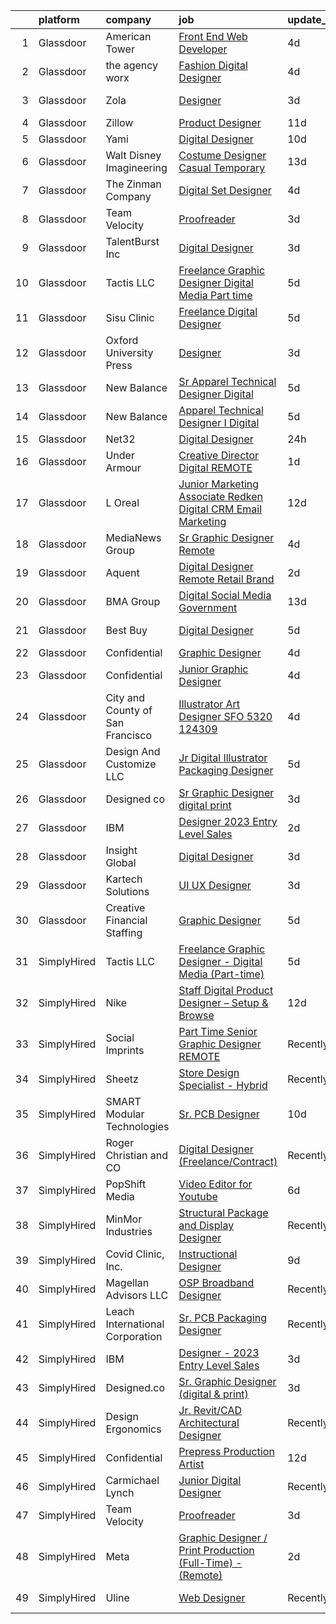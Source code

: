 

|    | platform    | company                          | job                                                                                                                                                                                                                                                                                                                                                                                                                                                                                                                                                                                                                                                                                                                                                                                                                                                                                                                                                                                                                                                                                                                                                                                                                                                                                                                                                                                                                                                                                                                                   | update_time   | location             |
|---:|:------------|:---------------------------------|:--------------------------------------------------------------------------------------------------------------------------------------------------------------------------------------------------------------------------------------------------------------------------------------------------------------------------------------------------------------------------------------------------------------------------------------------------------------------------------------------------------------------------------------------------------------------------------------------------------------------------------------------------------------------------------------------------------------------------------------------------------------------------------------------------------------------------------------------------------------------------------------------------------------------------------------------------------------------------------------------------------------------------------------------------------------------------------------------------------------------------------------------------------------------------------------------------------------------------------------------------------------------------------------------------------------------------------------------------------------------------------------------------------------------------------------------------------------------------------------------------------------------------------------|:--------------|:---------------------|
|  1 | Glassdoor   | American Tower                   | [Front End Web Developer](https://www.glassdoor.com/partner/jobListing.htm?pos=128&ao=1136043&s=58&guid=000001833090179a93161225f9b66b9c&src=GD_JOB_AD&t=SR&vt=w&cs=1_e5366e97&cb=1662967093577&jobListingId=1008123854918&jrtk=3-0-1gco905u3jm6v801-1gco905ulia2j800-d953a4b51d8b737a-)                                                                                                                                                                                                                                                                                                                                                                                                                                                                                                                                                                                                                                                                                                                                                                                                                                                                                                                                                                                                                                                                                                                                                                                                                                              | 4d            | Woburn, MA           |
|  2 | Glassdoor   | the agency worx                  | [Fashion Digital Designer](https://www.glassdoor.com/partner/jobListing.htm?pos=115&ao=1110586&s=58&guid=000001833090179a93161225f9b66b9c&src=GD_JOB_AD&t=SR&vt=w&ea=1&cs=1_e059044d&cb=1662967093577&jobListingId=1008123724940&cpc=2CAED5C921A5F994&jrtk=3-0-1gco905u3jm6v801-1gco905ulia2j800-bcac29a8680221e3--6NYlbfkN0CNOKpjDIEH11s39GTuUki_mvxNbnX5BtDlH5CMrheAnKze_5JrwQ4joDkGUDohP_RlNQhEZ3Q2jeEAm6ldQzmxFxxxdOOwyMbldo0dx9_PlOyL0ITe7Ek6r5-EtcSJ0KUwFsEzvFr-Dqbe1FRbByRhvhsV6TwGLTx9ZGA_f200DDMBn0XMdAm7cy0ubHw8ERgtFavRaLppjNGduinlLJzOYq2hRrxEt6_YdQKw4z6Z8ki45y_CCVnWC_hdQ7WsN9r2k_ufa60iHUZ4yovHMHU5xhayyXSQ4V9HyWON7LjPINVzz4fPVxffMz-USXX_S3gfyDAfkkvDykYk1dF-b9iyjh153y46ZNlgBoy1zsvJcAnjX0zkdcXVtd9WnmqHZL3UIWhvOvxu2kRr9Izcou0YqZaUzlx2yuiG3V8xqtKzGHnnEeHbGnNukxl3KeRhMHKNLOYF4JsoY8vNjxaDGXXuSdBCk_rkmds4wOR2S9PxVamDBrqc2t9l9dx4RV92VgkXbIXm876BEA%3D%3D)                                                                                                                                                                                                                                                                                                                                                                                                                                                                                                                                                                                                                                                       | 4d            | Remote               |
|  3 | Glassdoor   | Zola                             | [Designer](https://www.glassdoor.com/partner/jobListing.htm?pos=126&ao=1136043&s=58&guid=000001833090179a93161225f9b66b9c&src=GD_JOB_AD&t=SR&vt=w&ea=1&cs=1_e598a048&cb=1662967093577&jobListingId=1008126742887&jrtk=3-0-1gco905u3jm6v801-1gco905ulia2j800-99636ee4be00ea99-)                                                                                                                                                                                                                                                                                                                                                                                                                                                                                                                                                                                                                                                                                                                                                                                                                                                                                                                                                                                                                                                                                                                                                                                                                                                        | 3d            | New York, NY         |
|  4 | Glassdoor   | Zillow                           | [Product Designer](https://www.glassdoor.com/partner/jobListing.htm?pos=104&ao=1110586&s=58&guid=000001833090179a93161225f9b66b9c&src=GD_JOB_AD&t=SR&vt=w&cs=1_1f289d3c&cb=1662967093575&jobListingId=1008105734825&cpc=3BA4CE39D5B5DEF5&jrtk=3-0-1gco905u3jm6v801-1gco905ulia2j800-923d093315a463c1--6NYlbfkN0ANMurRYyPEXg08u6OamUd1Mvhk-zhFSGYIZgoJR86UvYL2v6MoUqae-sD5DnU21vqzMUfcrlxXldGlpvZ_A9LcSbv7fieDI5Q_e0eCDabZQJSfXOKXU7HhyZwRBWFH68mW2QkyUBY-1UqPK4A2Y0SDj9Q6XtG2RXC_FvaVnw66ZvehczXT0hXJAXzCSZ9u5k3sx-gKao0Rx1qiVugZudmdlxA-GBdVkPw19Qp22MxrDXIcX2fQjJOqp2B52-nCme1QZIDW99khJY_KhY8P5i4XTRCDvs5b8JKPLTBoJ6cxvptq9nQAPCcU1C5SY6ZX03Xxa7F1-OJE4UDMoHVEzeYbGR4bOlfO7jMfxFB0j7jOd46UkI5ewymFdsntLyugkrxiHRY00zuh2Y0rrr1jWYmzGFbEz8x7-gSSgIZAIl2jNHiYWoIIzN19szCvNM1WxsKQNjflZYArCMeQM2wzBNMF-t7mKVx3q1TjjlHCfAB8vayxXL-SAjFY2Or-kcdjPOdxfcwnKrP3DHMnp-q0-2LdRoXS48k-GjO_Dmw-GtLhs-uoYTFxwxKi_kr0ALvStFr-XZ_JV4_CmwAhJNtEV7HFyemlEYqzH1uyqQcsMhUMf9v2E3cDnW84W0iKFTSG4C2uYbreD3hd7JF0G4I6zLyEOPox6p4wCsOh7TiEZ1ZAPLT4kDtBwFN2Pn5f7hpAcHZNoSqV44_QkmZ_xvZmfqsimLF6NmVd0DOhsI5Gpx7rN1ILgbOtP_TyBx18loQ9g9MgC_qq3baKqoJqg-LL-RJ47ZgqxLBmzWhsApy0Xg5fdmbX5vxtTGedq5c3TPDyFUkXaAVi_bg2NG4iqG0U4QTRuMzPqWJfmQQokJPePeK1bt8S0rxYVbNF55YBs39kBmE%3D)                                                                                                                                                                                                                                                                                  | 11d           | Remote               |
|  5 | Glassdoor   | Yami                             | [Digital Designer](https://www.glassdoor.com/partner/jobListing.htm?pos=101&ao=1110586&s=58&guid=000001833090179a93161225f9b66b9c&src=GD_JOB_AD&t=SR&vt=w&ea=1&cs=1_a2abdb92&cb=1662967093575&jobListingId=1008111863173&cpc=275B60D2C545FCD5&jrtk=3-0-1gco905u3jm6v801-1gco905ulia2j800-8302dfe21c891ddb--6NYlbfkN0DsBOlmEAMqZtav1V1WKZO3RUElpafjggtWvxyDQ3xFSqf_F-uFbbl6Uz3uWdsT6trhbhoQk9MLmdifgAjmKlktZ-KFT4uyBonNjT1hiMW-qy2QwgUCcGa2HfCbca367x6gS-KHt4jEdwQ7-935eUeRy1sqHDlYd_TSjrVyRTBGtEOgjGAwsV9GqR5QOzWZZeXfuKeAe9AfS87cnv305oNPlRI49OoYy76WhYh4Fy45-0BX7Iec2WjB2eT_ieXPZDQ1UVtEjRC6UZ1keDWFJYvU2OYzlTDxaxtMSEwqNNjnpY3nxW_R1CWYVdFsCQ_EH1IiPJBYdKe2YwAbT_qtt6b5o0YI6zCedIV-cIWA9PYsA5K4SO1Wxczwgx6JXymW3epGh1NXLpKR3r5X3oN3f-GYVTUsnPUDhNC_MCzNhIBJuMEYVymYTSrDnH6UcXxxnTr3jVOgnZQ2YCdbN9j0o0S203qWjllzoUvGbi5HJC8W27S1HEG3TrcTeul6oeUw5wE%3D)                                                                                                                                                                                                                                                                                                                                                                                                                                                                                                                                                                                                                                                                             | 10d           | Brea, CA             |
|  6 | Glassdoor   | Walt Disney Imagineering         | [Costume Designer   Casual Temporary](https://www.glassdoor.com/partner/jobListing.htm?pos=112&ao=1110586&s=58&guid=000001833090179a93161225f9b66b9c&src=GD_JOB_AD&t=SR&vt=w&cs=1_3b467c62&cb=1662967093576&jobListingId=1008101142236&cpc=B101C867B3EF2D75&jrtk=3-0-1gco905u3jm6v801-1gco905ulia2j800-d96ea6f39468f9ee--6NYlbfkN0DAFTyt7pbDCC2JPO79CSdi1dIb81yjczP5qsKcZIxgiYm3-7g-689UDqHItQTwke9NLx7PUD1CDZ43EsuKqV-a9lSThv3URG-BoZb6tDNHMktR4YAkiihleWhDg2QFne_SvO08qtEyjS0p9N8FyU8oenedyurPDtEsOsI4Ocxx95d7SvpcVeE2aI9Z1L8g0FSJlwdnmGp1pwqJ4vNmIk2xc6J35tIHPzzO20zR_MeRR4PumdAqrRyltofbtWeYDCzlwPSznvd2XPtIAmk8R4HxaoSHY2uJmT1BEBoRnllqK8ohsKGrCPPmHBHhIZtM9zwL-VvotrzTo5f0KoXfBfI3JmvpeiGcRRHD5LTlQK4EYcWcPqoNolay8Drp7_x0ra5JzV-mM4PQyzXSlQKNxmpVulkMupFpll9fNZ6q42XmM7wCvhw1mYZRWgHZPwpBKYk%3D)                                                                                                                                                                                                                                                                                                                                                                                                                                                                                                                                                                                                                                                                                                                               | 13d           | Anaheim, CA          |
|  7 | Glassdoor   | The Zinman Company               | [Digital Set Designer](https://www.glassdoor.com/partner/jobListing.htm?pos=118&ao=1136043&s=58&guid=000001833090179a93161225f9b66b9c&src=GD_JOB_AD&t=SR&vt=w&ea=1&cs=1_6ca42346&cb=1662967093577&jobListingId=1008124244770&jrtk=3-0-1gco905u3jm6v801-1gco905ulia2j800-123464a6851f74e0-)                                                                                                                                                                                                                                                                                                                                                                                                                                                                                                                                                                                                                                                                                                                                                                                                                                                                                                                                                                                                                                                                                                                                                                                                                                            | 4d            | Los Angeles, CA      |
|  8 | Glassdoor   | Team Velocity                    | [Proofreader](https://www.glassdoor.com/partner/jobListing.htm?pos=121&ao=1136043&s=58&guid=000001833090179a93161225f9b66b9c&src=GD_JOB_AD&t=SR&vt=w&ea=1&cs=1_0f8ba303&cb=1662967093577&jobListingId=1008126131277&jrtk=3-0-1gco905u3jm6v801-1gco905ulia2j800-afc8e72181ed438c-)                                                                                                                                                                                                                                                                                                                                                                                                                                                                                                                                                                                                                                                                                                                                                                                                                                                                                                                                                                                                                                                                                                                                                                                                                                                     | 3d            | Remote               |
|  9 | Glassdoor   | TalentBurst  Inc                 | [Digital Designer](https://www.glassdoor.com/partner/jobListing.htm?pos=113&ao=1110586&s=58&guid=000001833090179a93161225f9b66b9c&src=GD_JOB_AD&t=SR&vt=w&ea=1&cs=1_23786186&cb=1662967093577&jobListingId=1008126827224&cpc=8795CF9063CD573D&jrtk=3-0-1gco905u3jm6v801-1gco905ulia2j800-8b467ad102257841--6NYlbfkN0AytblDjMhCTRr2PwXSTF3LlCyagmIhB_qBKYhkTsU9J8kbOkkPPbkHTn1PvWfxq-Nv4x6IxDBvZLR25MZbAfefno-oBVTU0wSlc8HEjJ-SswQ5Z1xRMiItwG7mk97MbMuou-84mvi0RkZ2zZIXh2AiBdhA1yJSCwWI0L0GyRNrxepbqoRNkkFFIXtM-HAkCMnjJ6Zgo_kB2AoasRHzypHoTpsT-oqX6bBMNSXWN0ii-4CPZNzSrgQ4dDWvFQz8b3fJ3IlD_CabM-6ZsJVEe1ecD-HOGZQhPNsPC7Ei3FJvhTCeoDjmfmUxH6HyQZQh36RXttkkHiwIQPs2l2AB7Rap31_tivtKv3dX-Bl_63ZhcfiiDlaHENfF5VXx2HHm1HLrKDj1OTDa01UuJuMG67lOqwzNRi01H7NoR-e1lQportlhICJFDQ4yNXQDhkzfrgOChcN0O5kf9oFkHCA_LG3sdfDzJPQzUCIY28jGamHhDwWkV9eQxyopxp8LAFc8rv4%3D)                                                                                                                                                                                                                                                                                                                                                                                                                                                                                                                                                                                                                                                                             | 3d            | Remote               |
| 10 | Glassdoor   | Tactis LLC                       | [Freelance Graphic Designer   Digital Media  Part time ](https://www.glassdoor.com/partner/jobListing.htm?pos=122&ao=1136043&s=58&guid=000001833090179a93161225f9b66b9c&src=GD_JOB_AD&t=SR&vt=w&ea=1&cs=1_7013b741&cb=1662967093577&jobListingId=1008120800389&jrtk=3-0-1gco905u3jm6v801-1gco905ulia2j800-025c28264acae00c-)                                                                                                                                                                                                                                                                                                                                                                                                                                                                                                                                                                                                                                                                                                                                                                                                                                                                                                                                                                                                                                                                                                                                                                                                          | 5d            | Remote               |
| 11 | Glassdoor   | Sisu Clinic                      | [Freelance Digital Designer](https://www.glassdoor.com/partner/jobListing.htm?pos=125&ao=1136043&s=58&guid=000001833090179a93161225f9b66b9c&src=GD_JOB_AD&t=SR&vt=w&ea=1&cs=1_a2f49836&cb=1662967093577&jobListingId=1008121282420&jrtk=3-0-1gco905u3jm6v801-1gco905ulia2j800-b70401292c05e437-)                                                                                                                                                                                                                                                                                                                                                                                                                                                                                                                                                                                                                                                                                                                                                                                                                                                                                                                                                                                                                                                                                                                                                                                                                                      | 5d            | Remote               |
| 12 | Glassdoor   | Oxford University Press          | [Designer](https://www.glassdoor.com/partner/jobListing.htm?pos=120&ao=1136043&s=58&guid=000001833090179a93161225f9b66b9c&src=GD_JOB_AD&t=SR&vt=w&cs=1_ec428f3b&cb=1662967093577&jobListingId=1008126674819&jrtk=3-0-1gco905u3jm6v801-1gco905ulia2j800-5d9c4bc569d24837-)                                                                                                                                                                                                                                                                                                                                                                                                                                                                                                                                                                                                                                                                                                                                                                                                                                                                                                                                                                                                                                                                                                                                                                                                                                                             | 3d            | New York, NY         |
| 13 | Glassdoor   | New Balance                      | [Sr  Apparel Technical Designer  Digital](https://www.glassdoor.com/partner/jobListing.htm?pos=106&ao=1110586&s=58&guid=000001833090179a93161225f9b66b9c&src=GD_JOB_AD&t=SR&vt=w&cs=1_bde0934c&cb=1662967093576&jobListingId=1008121570450&cpc=6A22310A23505C64&jrtk=3-0-1gco905u3jm6v801-1gco905ulia2j800-d0fd39a09ea20c76--6NYlbfkN0A-NHPE89aMEoKiA8B41Hae2nLWj54W-Qo-xrCvCh0mhHD8GUsE6Bc1X2xP3_XkCS7HT9Ezw0iNSvFkUBV-6Vkud-Piq8hghjwO9e_dqFlygXMnu2pMlqFun63NtSXqF70HP9ZqlI2BZvN7783CssJ2JwpuQUBewf8rhft0PzOhkYwrILR4CnaANmhzrpKgRaNZAqIS6mSGQzQyHRZw6Amh9oaDgXHpqdH1MoG9siBqtKfbkag77aUUjd1JuBTIURcHUf9QBcm7chu0VsOWqvx96fQCQloWnNRuB1L1LJkhDPEb2FhKgyIBES6Peh1B-HQ7638gRlmqqnru32_11Wd-tM_pXtfStR-lwEjZSUwSiSEDt4DcwoHirte-NfAOGyvpSAsekO1bcIwg0V19RClgrdXRYMNxIDPGEhs57Sl9QUqFIVH6gbFfdrn4huu5M4JsdBkL812-WdROY0NFLs1dhUaZ_OyLYtzdAypzGHO8g_zu4vzmrJp67wY4GNBkZU-eCG-KxtPMdnYf0WPQrrV1P62YHcMmmDWdd4CjCFoQqVmJE5WoPgqJFrFDKPVTi-GvPos8S4aLjzQdc39Jtgml)                                                                                                                                                                                                                                                                                                                                                                                                                                                                                                                                                                         | 5d            | Brighton, MA         |
| 14 | Glassdoor   | New Balance                      | [Apparel Technical Designer I  Digital](https://www.glassdoor.com/partner/jobListing.htm?pos=103&ao=1110586&s=58&guid=000001833090179a93161225f9b66b9c&src=GD_JOB_AD&t=SR&vt=w&cs=1_757caaee&cb=1662967093575&jobListingId=1008121565696&cpc=C3517E2410EFB392&jrtk=3-0-1gco905u3jm6v801-1gco905ulia2j800-caa991a41a1d7283--6NYlbfkN0A-NHPE89aMEoKiA8B41Hae2nLWj54W-Qo-xrCvCh0mhHD8GUsE6Bc1X2xP3_XkCS5wGnEYOWzN4bBNNX3rQc64RUPxBSuMuB3Pzi2alplLZrarPEQp7JL7XE6KsqB28vrQtfn9slL8SfrgvMWk-P2w1yz6rnVhcdYPDBoF8RhnOwTXVGZkGHWpEND-yGA02zeA5Cln7UiicSCT2eg7QzxP8h5hBPEIexKSVb04p914HbBNSD9Fr1KZ6_lHIrC40PvYYczbSD_K7uzyOW_eot8Z7ogyg8BJbtxecWxVkVfHL1C5oskb-h-Wn9wS-9V4z-eOeUgqcaCeXrllscgIdHLFROqbJkSGH5km0XUlnjXn3uUuVBJinhZAbJXeziDlL7q4TQzFZAYkxEAhWTZKPesLaBabRHT_lNLlWyzwwZoNRCVsfoRsfpMjyEQAEISV9vu_7d0xeU0t1RXAnbzE7J7cJ5bYkgceTzgpIYi6PoAD-HE4zdLk-aUdq-7xg-MZA3ERddYH2SlTGUbWkul_LC4JZ0IqOimP4R1CsGYNY2OS8pnIeuAjxGkD8fbxrrfB4aIiD0_YaBpqQ-6g9pf47y3y)                                                                                                                                                                                                                                                                                                                                                                                                                                                                                                                                                                           | 5d            | Brighton, MA         |
| 15 | Glassdoor   | Net32                            | [Digital Designer](https://www.glassdoor.com/partner/jobListing.htm?pos=119&ao=1136043&s=58&guid=000001833090179a93161225f9b66b9c&src=GD_JOB_AD&t=SR&vt=w&cs=1_12bfa1ce&cb=1662967093577&jobListingId=1008132834731&jrtk=3-0-1gco905u3jm6v801-1gco905ulia2j800-632b496527fd2dfe-)                                                                                                                                                                                                                                                                                                                                                                                                                                                                                                                                                                                                                                                                                                                                                                                                                                                                                                                                                                                                                                                                                                                                                                                                                                                     | 24h           | Remote               |
| 16 | Glassdoor   | Under Armour                     | [Creative Director  Digital  REMOTE ](https://www.glassdoor.com/partner/jobListing.htm?pos=130&ao=1136043&s=58&guid=000001833090179a93161225f9b66b9c&src=GD_JOB_AD&t=SR&vt=w&cs=1_2cc37cd2&cb=1662967093578&jobListingId=1008130991211&jrtk=3-0-1gco905u3jm6v801-1gco905ulia2j800-b2e5df01d9a802b1-)                                                                                                                                                                                                                                                                                                                                                                                                                                                                                                                                                                                                                                                                                                                                                                                                                                                                                                                                                                                                                                                                                                                                                                                                                                  | 1d            | Remote               |
| 17 | Glassdoor   | L Oreal                          | [Junior Marketing Associate   Redken Digital  CRM   Email Marketing](https://www.glassdoor.com/partner/jobListing.htm?pos=110&ao=1110586&s=58&guid=000001833090179a93161225f9b66b9c&src=GD_JOB_AD&t=SR&vt=w&cs=1_9c3de663&cb=1662967093576&jobListingId=1008104278623&cpc=AC285F3A3ECA6BB0&jrtk=3-0-1gco905u3jm6v801-1gco905ulia2j800-4de994b6b5e567c7--6NYlbfkN0B--xwTx5z5GtX4kwB4PKln9ei78TGhUZ0jXbBonS0qzEhzYeEaBt0GkTPTcdrr5MnFjQlC3j6wPPG_y3qdE5S8kaV2CdjrD1LzUhATnUsGexzy9vPGVAzzTA0Ll3818YMgE8x-SIAx-eGqNtj8KI3_rOtUxNLHfFCkoSXp6qRdYoNe7AhBjrRoyyQo24h0JfxOF3ur2ohIXcu_3bHKSko7ZTc45cJDfWvk1cKFFJ0hPOapRDD0IrlExOlCK6xo2c2Qjg9SlRJnL9zeFY-B1U2PmtA0xorp5ly972WYcSDDSXmDSNeeAfdL8fattM4tKw4gCWFwiJ3cnFJdOf4ISpOfyxNTp9EZ-P426gmyZd5-Ei4m8DHe37NKnRIeRExHWp4wdXc3kAWLuJxg7j_vFw6vIG31k46oJiyA9_U3jqtuvZy174BZS2wGc6hrQGPJb8LT9xziWVDC3Jc5MbdBgllzLml-PQ734-vFEWmDSB7nW3dx5HRAhAfLu1d3wPjGwZIkY45otxPPkugL6HlvD6_wBV7TlmJBO50Vr4z9hU87HhAJ0XF1q3IIg7rCbClMaQQ%3D)                                                                                                                                                                                                                                                                                                                                                                                                                                                                                                                                                                | 12d           | New York, NY         |
| 18 | Glassdoor   | MediaNews Group                  | [Sr  Graphic Designer  Remote ](https://www.glassdoor.com/partner/jobListing.htm?pos=129&ao=1136043&s=58&guid=000001833090179a93161225f9b66b9c&src=GD_JOB_AD&t=SR&vt=w&ea=1&cs=1_fc57a49b&cb=1662967093578&jobListingId=1008124054960&jrtk=3-0-1gco905u3jm6v801-1gco905ulia2j800-ce7eac938d021409-)                                                                                                                                                                                                                                                                                                                                                                                                                                                                                                                                                                                                                                                                                                                                                                                                                                                                                                                                                                                                                                                                                                                                                                                                                                   | 4d            | Sheboygan, WI        |
| 19 | Glassdoor   | Aquent                           | [Digital Designer   Remote   Retail Brand](https://www.glassdoor.com/partner/jobListing.htm?pos=116&ao=1110586&s=58&guid=000001833090179a93161225f9b66b9c&src=GD_JOB_AD&t=SR&vt=w&cs=1_722c7ef2&cb=1662967093577&jobListingId=1008129972989&cpc=AC285F3A3ECA6BB0&jrtk=3-0-1gco905u3jm6v801-1gco905ulia2j800-efe0501563b305e9--6NYlbfkN0DMrcEu7yrtATojKJA7cEzGQ3FdRGWLh0CZQInL4ECGI9gD0Wolx9R2EDT7B77c2cSpB3ilTgqkrCIeEkKqpvDrML5d0LDmNVE_QZyfQkv6Hob2LGVDO8s6Ig42B0EZB8kZxt195PhSx38OVlKRfV1Dg0byWYtkYCa71_PId2ueR5YMLeG4P7KNCHUE2MhoiT7rPfMjN6Aw9_dqJjCqXTwIg9l3dWHn-5aNWFCNhuEiTiEYeeFn-eFjZulg5y6-I9oBUhPvJwjCPJw8UrEJEiv-FG_P1-NBT8lthjOQU_lCVIZgfgEXh9M5RF8QCAVyWGid7ZutXZlGFuAnVaIeLjnx9AKixUyDmsNkCK-VWf0cZfrSrHJrrYirdZnO6hbHCiPzkAszEpJXj0JgiZ0iveRe5TxGq6c5N0S-2uoP9SCSd32pIrGQ5JwLPlCy1-2KNETsv-QpvD5UCNC9S1fCX-75)                                                                                                                                                                                                                                                                                                                                                                                                                                                                                                                                                                                                                                                                                                        | 2d            | Remote               |
| 20 | Glassdoor   | BMA Group                        | [Digital Social Media  Government ](https://www.glassdoor.com/partner/jobListing.htm?pos=117&ao=1110586&s=58&guid=000001833090179a93161225f9b66b9c&src=GD_JOB_AD&t=SR&vt=w&ea=1&cs=1_9a47259a&cb=1662967093577&jobListingId=1008100994908&cpc=9908D8D4413DBB8A&jrtk=3-0-1gco905u3jm6v801-1gco905ulia2j800-fe9a980f8ae59d94--6NYlbfkN0Due4L3jwnVhAV9EWrHmHSVAv117_pPCUYFeihIWlhH6-FubSxOiL6EG6fCvg_Eze1qHUZ73i-fk2kq1csSQD3SQD7PAWgtGuFo843DQKGAyAW20fwqSBwi6nWSDIYwMgcXtJ7dUjDZFp8stvAUoTQAGm-7DikX6EOYDN5cGp8jbtpERE3r0tQG2top3D2csvWfbcBUDbTT-byHWSsbe9wgwRfG4-_q1UgwqRcW62AuBCkSBofr7wHV2xAc7WF4qbP6AfgU4WoDrNuYU2t0buJVA1g2Utiz-FRIQC3vVDPZXLMOLtPU8DlVT2h0jMe07XhMKDllWvsBNBMApSSigoMBZ0pbUYcolHwIZdAFmeBRiNpnuO4j3jj-NfaZLYvqJ9aJYi3wQ-gv2iuV3A-gXkEy_renLPnT_QH_3pFBnYUjp8HgTpM0ll6Dd_xnHiMfkEtuo8zfCUx_0yBm7Z233gztS_Mj7tUxAVo75IJAJQqEZzx8skLvf-S7nsRv99FxDuQKhKNE1zW0iYDvcPOMGYU4)                                                                                                                                                                                                                                                                                                                                                                                                                                                                                                                                                                                                                                          | 13d           | San Juan, PR         |
| 21 | Glassdoor   | Best Buy                         | [Digital Designer](https://www.glassdoor.com/partner/jobListing.htm?pos=107&ao=1110586&s=58&guid=000001833090179a93161225f9b66b9c&src=GD_JOB_AD&t=SR&vt=w&cs=1_28ec2f22&cb=1662967093576&jobListingId=1008121430160&cpc=9952A63AB06E78AD&jrtk=3-0-1gco905u3jm6v801-1gco905ulia2j800-2ff2628b43e3eb49--6NYlbfkN0A3euUoOlcFOg58Q6nmuUh0Lnp17JpRiT8Tdiqcy7-gIyMKZNPSZ1bJ5a-7F9Gd8VkZkwuafpO75QcRfJpZcpq3R-sCJa09jm62Ax4B48ZQpRl7WUwSK8gt-ZYI_o5j6A9xytHv0bSfYVlSV87JxU84oVmH_fguWnIR3lqt8jbJs14ep8JCvSRqtTg_IlpilUiE1qZYIxGWHJy3yavR0KIE4kiQIZK5OPmqUNHpwdHR02LrrA7Y9Div84-w83uXLD_iooTJTuBX2BtXWQy-MjAOocJs1Ym8n1h9CgDne6WiJ1jsgFaoyLSa7bmLzU_6akBnW9Osojgx0aypU5oNGC5o36Ar7VaZUmsPOmysAhj-CDDfYdNIpd_dZTP3Zbgr6KbC0nZw3EIC8vky45gyOG6JvkRhg8GyV9Sn0KkPAGMxmpfR_grlE8Abuf6POAGJfHuIvE852WHN4wcuYzgwfiy-HUccbsN9BuM4RBqChy5VO8xPTp_EMLXd)                                                                                                                                                                                                                                                                                                                                                                                                                                                                                                                                                                                                                                                                                                | 5d            | Richfield, MN        |
| 22 | Glassdoor   | Confidential                     | [Graphic Designer](https://www.glassdoor.com/partner/jobListing.htm?pos=111&ao=1110586&s=58&guid=000001833090179a93161225f9b66b9c&src=GD_JOB_AD&t=SR&vt=w&ea=1&cs=1_3e09e3d0&cb=1662967093576&jobListingId=1008123718155&cpc=0C139D4CAD5A6DB2&jrtk=3-0-1gco905u3jm6v801-1gco905ulia2j800-892ad141e436c525--6NYlbfkN0CJZ-BDtprzkV-iQgXKEV_TMPNwl52YvY-fOjdB0fkZMxraGgiNpnlj8SN3BC9D6Wl1SzZz58K8sKPdYVcDwSXm9NjOntE0MsbqPXvzpnVc6iYMGuIY1hjbEZ6WZ50gTiZtFy4_F9lnVjRVJuBFwntw8iw89W5PtCsRLIeX4e_KdGkM0p5c4gS5l-xR6fCrOYWWHZQfqZyBzCVkpA9Vdr3pI3P6d7xyb5_TB0g0K6-AIloOm2rIWJB3FJSt5nm_aIfTsFre-xI2eNihwgewu3-PeazWeKJ0jObltCZ9BR4L7EfHa4hVaBk32e41IaTRP0k1CwfwjpLSGUb8Yg-vSCdoiWwqdbtAY7rWkps8K2mxuf3-GPX77VKvaA_hbPMsCVAUb_8d3QDkD1Av1OvvQbQDvomCSlae9B4Eo4hK6wLgWOCWnucTVo1E9kpt2lk9oAi3Jm6D5BqmvETXdmgdkDILqA5KsY3Q9BHnRjZriMyuA8yCLvq9BaIFxNvIH8fWYhQ%3D)                                                                                                                                                                                                                                                                                                                                                                                                                                                                                                                                                                                                                                                                             | 4d            | Houston, TX          |
| 23 | Glassdoor   | Confidential                     | [Junior Graphic Designer](https://www.glassdoor.com/partner/jobListing.htm?pos=102&ao=1110586&s=58&guid=000001833090179a93161225f9b66b9c&src=GD_JOB_AD&t=SR&vt=w&ea=1&cs=1_783c778f&cb=1662967093575&jobListingId=1008123210648&cpc=2CAED5C921A5F994&jrtk=3-0-1gco905u3jm6v801-1gco905ulia2j800-1c9bcc33ad70421a--6NYlbfkN0AmqJ7AeIJ-lTJls7-mD9_KSTPy0ij-obPvjuKKTWlFkFGwi8c4YOI6u9tlvvE_CANVAuYsa4MGbQCoUNwgazspWIyOIgvYTkzgxQCewe3cHs7vwCiBJEq8D-jmXSC9bk0IAR38RyOs8EEjSoQbt_Yqe5zWg8lIwNIaAsrPXdWpz1b6XpT0vlrd8EOasXuCXJj48Kq72MNGWaq2nUSpt_NFh79qaHCLGNfzPsgy3Z93rx2PBO3TKx_vkcj6yCqWz4s3QcJ2qerlIY7xBeGNXtSo0esaGSeMgY0amHQKrZ55uq-GOze-x881YQxCY9Rj4quOcrLlzrQM6s1n7jlMl-OFX_Cm0mHZTukv4Gs2-ihShv-fQ_BXQGJgkQjfggW4sIleADW5JJ3GQDwxuHaSW_PjanC3WEkwp0ZyaScJkeP-FskNzQ3MeZfN69b238qF_lqbvErKwetTE1YJ2cI_WeaFEHyNjPgH1ziAeJMXHqstpZHC9QIrn_xTtQ4hSXiEDg4%3D)                                                                                                                                                                                                                                                                                                                                                                                                                                                                                                                                                                                                                                                                      | 4d            | Remote               |
| 24 | Glassdoor   | City and County of San Francisco | [Illustrator   Art Designer   SFO  5320    124309](https://www.glassdoor.com/partner/jobListing.htm?pos=127&ao=1136043&s=58&guid=000001833090179a93161225f9b66b9c&src=GD_JOB_AD&t=SR&vt=w&cs=1_f151c3b4&cb=1662967093577&jobListingId=1008124756994&jrtk=3-0-1gco905u3jm6v801-1gco905ulia2j800-1925104ac99f7755-)                                                                                                                                                                                                                                                                                                                                                                                                                                                                                                                                                                                                                                                                                                                                                                                                                                                                                                                                                                                                                                                                                                                                                                                                                     | 4d            | San Francisco, CA    |
| 25 | Glassdoor   | Design And Customize LLC         | [Jr  Digital Illustrator   Packaging Designer](https://www.glassdoor.com/partner/jobListing.htm?pos=123&ao=1136043&s=58&guid=000001833090179a93161225f9b66b9c&src=GD_JOB_AD&t=SR&vt=w&ea=1&cs=1_c86de8bb&cb=1662967093577&jobListingId=1008121777741&jrtk=3-0-1gco905u3jm6v801-1gco905ulia2j800-d80edc796495bb00-)                                                                                                                                                                                                                                                                                                                                                                                                                                                                                                                                                                                                                                                                                                                                                                                                                                                                                                                                                                                                                                                                                                                                                                                                                    | 5d            | Burlingame, CA       |
| 26 | Glassdoor   | Designed co                      | [Sr  Graphic Designer  digital   print ](https://www.glassdoor.com/partner/jobListing.htm?pos=109&ao=1110586&s=58&guid=000001833090179a93161225f9b66b9c&src=GD_JOB_AD&t=SR&vt=w&ea=1&cs=1_1dc537b0&cb=1662967093576&jobListingId=1008126505241&cpc=451933188B21919D&jrtk=3-0-1gco905u3jm6v801-1gco905ulia2j800-d9d1ead5f4d3eb5d--6NYlbfkN0DPAqrj3zguf5f9_zD4FO48bGoD2SANFpJ6Lxm-FpP2K2ypZMvNPYqJNNXOJ4eWmUlYxvMxE4S0pULBouB3HCQLHj6bwgtBjhR4jUk8ahbdhPv-0v_g7iAKR1MaQlCf7ufYpnGuesaTAsThdNbl4P5odWk5QnN4ZKWsezu_ui8SGWNCq4ubllh7jnNJ6R-iQUWth6I9da7dkOpymhXvcmIu0EPUJ7ufht5b1vNH8yZpX4kIMgvhbzRVrqYJRuKQGd62KovIwejWdq8h809HhQjYWyAFdCQ8VxKdG-kQJJRl7rRbpRFf5cbRdw9rOXgcTIRASKlS57yKvTrVjBAEUYB4WppoTBm_McOUE6x054jmkqr7fQaMG8T3iEc4fYvuVuAmr43W0KqnOOwJeSFQDyiVrnSlLGfB4kzZxggEJfW1v8bwZLXexcisTw30_fuZlAV5darwhj1bdf0SQTAJGYXoeBKPECfUieo53CyJZY4l--3SsUo1SrBbLyh5-Z2V4Z8%3D)                                                                                                                                                                                                                                                                                                                                                                                                                                                                                                                                                                                                                                                       | 3d            | Remote               |
| 27 | Glassdoor   | IBM                              | [Designer   2023 Entry Level Sales](https://www.glassdoor.com/partner/jobListing.htm?pos=105&ao=1110586&s=58&guid=000001833090179a93161225f9b66b9c&src=GD_JOB_AD&t=SR&vt=w&cs=1_132539a2&cb=1662967093575&jobListingId=1008128772292&cpc=2F9DD8B511C89582&jrtk=3-0-1gco905u3jm6v801-1gco905ulia2j800-ac67045961d7dda5--6NYlbfkN0ASsx9s5kYVCGTGnmC6Xh9NWSoe0erEY_uce-MxN6cSfhCFF8tPJks6RQ6ru_yf5NKDqaMcjlkCnejbZMc2kfmAeFytjFSPIe7XmznJcN8GPtPmY5Pv77bEvtALpt3p2I6vWV56CRZ5FkKIQsQI59-GlTpq54Y4bvmWQCWd13zv5BKKupyTLrhxvKeztnU7yyUmDHTZnPAvzVQjb9hYoapfUrSk2XuivGBCT-TvBNkBcZBsth6ARntdxjmv9VErrGGCOWXacRBICA061WobnKnKrfmDR58bw4Ln2d1u-ByqySqhAilhlc0PDfF0wynC15pIrrNWKVFhURypSCTw2EQCAPmG8_mIRwiMbuQ8yPRBcv8ivVl6Qy2ugqSVdPQS7yMtZuMwJGeBAJj6Sbg4UUGtpggM9fHHZvsgrbWHOAv7kLsAaXEwGKkbDABlny1dExp6tTr_pFq3FcpCAhM2Fg1gjl-PSPwHyAODlZ615G-M_dzyqlGqCp2Ab1kYr1qjrM9sr7PzT4GQmU5I-pnGdMbCoFAECb_ryO01TDDRBSa_-g9xp39QVSfAujIPqmDKJ6hbcCxHOPFXGkBb6G9_Uz5u9uzk48tAI71W-nBMv1glXv_0_8BP8OEPeZ_2lzbCoq6csZasF0zDxoO1UlR7qZzptLltWuTq4oL5Diny1fpKyji0-pX9a21W5U6s1fZ4iNeQjtdrho62Cz_6IBp4NPVtcID8QoW1PPbLIY3th1pDQ8AOt_eJwuGe_SRek0UnUzcp1hiQGMaGOAsZycLChEC-ekbNfPUHOCsbtzSIjEnRBjy0qcfCIK_bBd81vMeeM4s5cNeosayqHPf47AC_yT8CHvuPn8HoolNGVpc7SubyC4dk8WInt1zDRr8qX15peDHxE5oAvZ0TWJ9Grkt5kKL_dhH5LdFZme1EvXUFzl98-DpMRs2-IeZJvU_ypawIpBb4pEEDLgsG3pxvLNp1lrbjD9gDMVX6HjaLEgC9KVK1edBmDuUChu3BGL06sfpf7XkJZr7kcDzmFY7sX3-pGwIPPZy6BeN7O4dWyA7A4ev1kfF3KdQA5BVljNpEMlqBG29IoXNhOSjP557_O3ogTKNL8mVYoKYUvWwWrpcoELPjHhw_xf-OnLcL7daGVSjNeOk%3D) | 2d            | New York, NY         |
| 28 | Glassdoor   | Insight Global                   | [Digital Designer](https://www.glassdoor.com/partner/jobListing.htm?pos=114&ao=1110586&s=58&guid=000001833090179a93161225f9b66b9c&src=GD_JOB_AD&t=SR&vt=w&cs=1_c4f7a54f&cb=1662967093576&jobListingId=1008126592207&cpc=1FDE87803EF93CD3&jrtk=3-0-1gco905u3jm6v801-1gco905ulia2j800-e9b8158b1da95e07--6NYlbfkN0BKkHZu3wF05EeDimN_p6sYpKCMArvwa95YdH7UpkaBCqc7l59ErwqcTsR2JSgvf-3GtKJNX057an938fIr0MTehRxSREV8Iv1ucCa607hpmIYnmiI103RyQYkiFjxSESdDdNG4G0xMKWcEL-6PAhFwqVtgDtvYoFXphAJuoKu5ogkbdSe7NscmdDIpb14oCLDEQAexCgU39cV95v64BkKRrAB8S_5T2gKAOLIVsgJ8_wcd7YsXkmRX4Lmcem1D810qFBzDjN7auehJjKK_AoMQee4SvvRXROWcxdg3jvkL6gewBOAWR_S6yLrRSglm9eSykH98-VKTmGAUYQlrCnrcu-PxtjxsghVRikuZqbniW0GseajrVAlu9IGIM9vE6wQS3VwOg1Of7o7UAdoXLW5KXNEvz2AFd-Rrg-3SYY01CxU77ynLXr4NxP4NTnikON3xx2UHfodPNqM5Fa9GdbLjHpeCyWITiRZtUEYVHCtKMl8Z6GWA_Kom)                                                                                                                                                                                                                                                                                                                                                                                                                                                                                                                                                                                                                                                                                                | 3d            | Beaverton, OR        |
| 29 | Glassdoor   | Kartech Solutions                | [UI UX Designer](https://www.glassdoor.com/partner/jobListing.htm?pos=124&ao=1136043&s=58&guid=000001833090179a93161225f9b66b9c&src=GD_JOB_AD&t=SR&vt=w&ea=1&cs=1_a299482e&cb=1662967093577&jobListingId=1008126429859&jrtk=3-0-1gco905u3jm6v801-1gco905ulia2j800-7f3bb4e6978a4f7e-)                                                                                                                                                                                                                                                                                                                                                                                                                                                                                                                                                                                                                                                                                                                                                                                                                                                                                                                                                                                                                                                                                                                                                                                                                                                  | 3d            | Remote               |
| 30 | Glassdoor   | Creative Financial Staffing      | [Graphic Designer](https://www.glassdoor.com/partner/jobListing.htm?pos=108&ao=1110586&s=58&guid=000001833090179a93161225f9b66b9c&src=GD_JOB_AD&t=SR&vt=w&cs=1_02f5c5c5&cb=1662967093576&jobListingId=1008121464424&cpc=48B9F4758953335C&jrtk=3-0-1gco905u3jm6v801-1gco905ulia2j800-f362182cf3c01c8e--6NYlbfkN0AyIsnDczwcVDFrYpf5kat3hxWjSi6qx3YGCfJB8v0u0roYrISoV_-vLBimF2mj67B-71ZWKnTMwyeqjdDCZcjv3DPf-rhpwyuyYHea7l3bOc_ls43zoRHPRQiRn-zSMmXzuWXWclzWih6vBN33hYruwIzcIweyFijiurT6d1R15aJjRF66RDF1Bhcmzb0o6xA3HgxUTi1o5zC-gGGHwdj_r6nJG3pHIZkkmtfG59wLa2wzxy8qMggPIpZZ3eFZC15XiNN3ep7Za_11INurA7Aiz0uoi57_RXgr9A-BWZKldcoSYjx2oWqovokT0q-3R775PsoyQqKRfjzQfePQWmpNIS7HlvebaCX5XUEAK_XMjJGCAVtWqqTmUNR2GGX9VI2PcUg8-3HmTwzahw5QdbQPAgurzi_5M3w9nJpUSKF0qDB8O96Jdpmcpp5JrB4JcbwcK04yNgg57zjLhROgu1Zzr2-tPqAw6Ri5P4WGZ4MzhBAYP32ZgYGa4hQ6xqVSZyHoo70w2PZBNEjj1w8c07NldZ7uxEysC3tgcexf9gxb7v6AvqUvtpQL)                                                                                                                                                                                                                                                                                                                                                                                                                                                                                                                                                                                                                                | 5d            | Houston, TX          |
| 31 | SimplyHired | Tactis LLC                       | [Freelance Graphic Designer - Digital Media (Part-time)](https://www.simplyhired.com/job/tz1D_bh99Tqf1UUpFlcA99BnkbmmgaIjDldksQ54RF1_pXXGY5_yHQ?q=digital+designer)                                                                                                                                                                                                                                                                                                                                                                                                                                                                                                                                                                                                                                                                                                                                                                                                                                                                                                                                                                                                                                                                                                                                                                                                                                                                                                                                                                   | 5d            | Remote               |
| 32 | SimplyHired | Nike                             | [Staff Digital Product Designer – Setup & Browse](https://www.simplyhired.com/job/5nwVvIvmwVyAKm1w5D2kd9EYAehKJzAktyt9Vu7Yhp4wgDA3kEKE7w?q=digital+designer)                                                                                                                                                                                                                                                                                                                                                                                                                                                                                                                                                                                                                                                                                                                                                                                                                                                                                                                                                                                                                                                                                                                                                                                                                                                                                                                                                                          | 12d           | Beaverton, OR        |
| 33 | SimplyHired | Social Imprints                  | [Part Time Senior Graphic Designer REMOTE](https://www.simplyhired.com/job/-zvFLBpSZsjrGLrKqmMI4i2VH5-GlD9yud5bcwzox6-3mdu-ZL9olg?q=digital+designer)                                                                                                                                                                                                                                                                                                                                                                                                                                                                                                                                                                                                                                                                                                                                                                                                                                                                                                                                                                                                                                                                                                                                                                                                                                                                                                                                                                                 | Recently      | Remote               |
| 34 | SimplyHired | Sheetz                           | [Store Design Specialist - Hybrid](https://www.simplyhired.com/job/v6WOJ3OQ1WG4CTkSwuK3s8D9K7LscWMKXZcwMsu-CtyoLqUkrGkjHw?q=digital+designer)                                                                                                                                                                                                                                                                                                                                                                                                                                                                                                                                                                                                                                                                                                                                                                                                                                                                                                                                                                                                                                                                                                                                                                                                                                                                                                                                                                                         | Recently      | Claysburg, PA        |
| 35 | SimplyHired | SMART Modular Technologies       | [Sr. PCB Designer](https://www.simplyhired.com/job/9KJqbaEGY9_VpmiDOxulWM61pmA2vg_D3xelsBA57R3XU1A-RMhzHA?q=digital+designer)                                                                                                                                                                                                                                                                                                                                                                                                                                                                                                                                                                                                                                                                                                                                                                                                                                                                                                                                                                                                                                                                                                                                                                                                                                                                                                                                                                                                         | 10d           | Irvine, CA           |
| 36 | SimplyHired | Roger Christian and CO           | [Digital Designer (Freelance/Contract)](https://www.simplyhired.com/job/n7KfIx4ce2tgDxXRC7rEv7DdrX8seo7EefOBokQo9eANftt-8B5q5w?q=digital+designer)                                                                                                                                                                                                                                                                                                                                                                                                                                                                                                                                                                                                                                                                                                                                                                                                                                                                                                                                                                                                                                                                                                                                                                                                                                                                                                                                                                                    | Recently      | San Antonio, TX      |
| 37 | SimplyHired | PopShift Media                   | [Video Editor for Youtube](https://www.simplyhired.com/job/phkqeYXXh_-zeQb2iknCgswXGu3Sq3CbI1rwM95q1TITCmZiGNaeFw?q=digital+designer)                                                                                                                                                                                                                                                                                                                                                                                                                                                                                                                                                                                                                                                                                                                                                                                                                                                                                                                                                                                                                                                                                                                                                                                                                                                                                                                                                                                                 | 6d            | Remote               |
| 38 | SimplyHired | MinMor Industries                | [Structural Package and Display Designer](https://www.simplyhired.com/job/4uxwZLV7w6W2yUMaTV_pCZz-4SZIsU1bZKqqxW9oumgzDoubPRpLzw?q=digital+designer)                                                                                                                                                                                                                                                                                                                                                                                                                                                                                                                                                                                                                                                                                                                                                                                                                                                                                                                                                                                                                                                                                                                                                                                                                                                                                                                                                                                  | Recently      | Brooklyn Center, MN  |
| 39 | SimplyHired | Covid Clinic, Inc.               | [Instructional Designer](https://www.simplyhired.com/job/gWYm8BNSnvCbV3MJjMGRkwCla6ZFt5c40IDevWNQkwaJjHyni15Sag?q=digital+designer)                                                                                                                                                                                                                                                                                                                                                                                                                                                                                                                                                                                                                                                                                                                                                                                                                                                                                                                                                                                                                                                                                                                                                                                                                                                                                                                                                                                                   | 9d            | Remote               |
| 40 | SimplyHired | Magellan Advisors LLC            | [OSP Broadband Designer](https://www.simplyhired.com/job/ciuxo51gbko7GffD52DKo4UpAg6AQGeZqyURjzVjvA0YPEL1oa4Oqg?q=digital+designer)                                                                                                                                                                                                                                                                                                                                                                                                                                                                                                                                                                                                                                                                                                                                                                                                                                                                                                                                                                                                                                                                                                                                                                                                                                                                                                                                                                                                   | Recently      | Kansas City, MO      |
| 41 | SimplyHired | Leach International Corporation  | [Sr. PCB Packaging Designer](https://www.simplyhired.com/job/CY_L3ifU6jHJIruCEt2By_gDJBLASOEM4rp4V4wOYWCvOYRfJANygg?q=digital+designer)                                                                                                                                                                                                                                                                                                                                                                                                                                                                                                                                                                                                                                                                                                                                                                                                                                                                                                                                                                                                                                                                                                                                                                                                                                                                                                                                                                                               | Recently      | Buena Park, CA       |
| 42 | SimplyHired | IBM                              | [Designer - 2023 Entry Level Sales](https://www.simplyhired.com/job/EdoJGxyBmWSgkWg17Bz4DNdn8uG5HYSbjjHXQXyzj1y76fJgGaW9sg?q=digital+designer)                                                                                                                                                                                                                                                                                                                                                                                                                                                                                                                                                                                                                                                                                                                                                                                                                                                                                                                                                                                                                                                                                                                                                                                                                                                                                                                                                                                        | 3d            | New York, NY         |
| 43 | SimplyHired | Designed.co                      | [Sr. Graphic Designer (digital & print)](https://www.simplyhired.com/job/YGKgrII8axfRr8UnbpURWEJvideqsYcP0ak7BZ90ruzPqVQemwADaw?q=digital+designer)                                                                                                                                                                                                                                                                                                                                                                                                                                                                                                                                                                                                                                                                                                                                                                                                                                                                                                                                                                                                                                                                                                                                                                                                                                                                                                                                                                                   | 3d            | Remote               |
| 44 | SimplyHired | Design Ergonomics                | [Jr. Revit/CAD Architectural Designer](https://www.simplyhired.com/job/vALSwbc074iJ6CuqZVpoNo7oxSbm0chbGHQEoIWHTRW4m4zjbnB2iA?q=digital+designer)                                                                                                                                                                                                                                                                                                                                                                                                                                                                                                                                                                                                                                                                                                                                                                                                                                                                                                                                                                                                                                                                                                                                                                                                                                                                                                                                                                                     | Recently      | Fall River, MA       |
| 45 | SimplyHired | Confidential                     | [Prepress Production Artist](https://www.simplyhired.com/job/GD9D5h1Poc3SnRINij-RSPcicEYbTI85yWISZ4MjjlymT0FXUCbhtQ?q=digital+designer)                                                                                                                                                                                                                                                                                                                                                                                                                                                                                                                                                                                                                                                                                                                                                                                                                                                                                                                                                                                                                                                                                                                                                                                                                                                                                                                                                                                               | 12d           | Monee, IL            |
| 46 | SimplyHired | Carmichael Lynch                 | [Junior Digital Designer](https://www.simplyhired.com/job/MjXGHFsXfnoP_YRgvcLPctr9XxL-TUFmDxvSuesUj190FJP_tJ4asA?q=digital+designer)                                                                                                                                                                                                                                                                                                                                                                                                                                                                                                                                                                                                                                                                                                                                                                                                                                                                                                                                                                                                                                                                                                                                                                                                                                                                                                                                                                                                  | Recently      | Minneapolis, MN      |
| 47 | SimplyHired | Team Velocity                    | [Proofreader](https://www.simplyhired.com/job/j0xMJi6mYKTFCoDxCPVCCaXqt2ObQmDp-OovGBD5NrmipmvEDkDt7g?q=digital+designer)                                                                                                                                                                                                                                                                                                                                                                                                                                                                                                                                                                                                                                                                                                                                                                                                                                                                                                                                                                                                                                                                                                                                                                                                                                                                                                                                                                                                              | 3d            | Remote               |
| 48 | SimplyHired | Meta                             | [Graphic Designer / Print Production (Full-Time) - (Remote)](https://www.simplyhired.com/job/eLFQ-hQ1s7wjs2I_UZSKgJEXV5degMkQf-b3Q-2y7XYYV7ouLN3v8A?q=digital+designer)                                                                                                                                                                                                                                                                                                                                                                                                                                                                                                                                                                                                                                                                                                                                                                                                                                                                                                                                                                                                                                                                                                                                                                                                                                                                                                                                                               | 2d            | Gulfport, MS         |
| 49 | SimplyHired | Uline                            | [Web Designer](https://www.simplyhired.com/job/kI5kUAq-InikRw-9L7E4f0451pjqb3sKTzg2rEtjPg4g-FlQB3FIdQ?q=digital+designer)                                                                                                                                                                                                                                                                                                                                                                                                                                                                                                                                                                                                                                                                                                                                                                                                                                                                                                                                                                                                                                                                                                                                                                                                                                                                                                                                                                                                             | Recently      | Pleasant Prairie, WI |